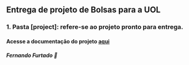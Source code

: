 ## Entrega de projeto de Bolsas para a UOL

### 1. Pasta [project]: refere-se ao projeto pronto para entrega.

#### Acesse a documentação do projeto [aqui](https://github.com/walves-uol/programa-bolsa-openbanking)

##### Fernando Furtado :boy:
